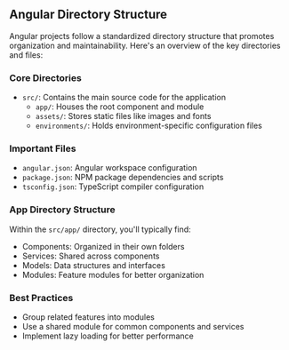 ## Angular Directory Structure

Angular projects follow a standardized directory structure that promotes organization and maintainability. Here's an overview of the key directories and files:

### Core Directories

- `src/`: Contains the main source code for the application
  - `app/`: Houses the root component and module
  - `assets/`: Stores static files like images and fonts
  - `environments/`: Holds environment-specific configuration files

### Important Files

- `angular.json`: Angular workspace configuration
- `package.json`: NPM package dependencies and scripts
- `tsconfig.json`: TypeScript compiler configuration

### App Directory Structure

Within the `src/app/` directory, you'll typically find:

- Components: Organized in their own folders
- Services: Shared across components
- Models: Data structures and interfaces
- Modules: Feature modules for better organization

### Best Practices

- Group related features into modules
- Use a shared module for common components and services
- Implement lazy loading for better performance
